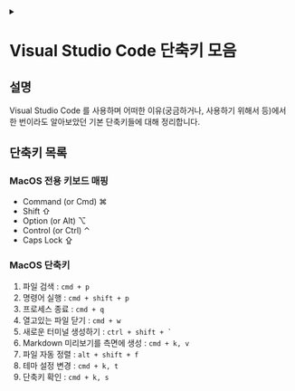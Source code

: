<link rel="stylesheet" type="text/css" href="/css/header.css">
<link rel="stylesheet" type="text/css" href="/css/bootstrap/5.3.0-alpha1/bootstrap.css">
<div class="sticky-top bg-white pt-1 pb-2" id="header-div-max"></div>
<details id="display-none"><summary></summary>
  <script src="/js/header.js" defer="defer"></script>
  <script src="/js/bootstrap/5.3.0-alpha1/bootstrap.bundle.js" defer="defer"></script>
</details>

# Visual Studio Code 단축키 모음
## 설명
Visual Studio Code 를 사용하며 어떠한 이유(궁금하거나, 사용하기 위해서 등)에서 한 번이라도 알아보았던 기본 단축키들에 대해 정리합니다.

## 단축키 목록
### MacOS 전용 키보드 매핑

- Command (or Cmd) ⌘
- Shift ⇧
- Option (or Alt) ⌥
- Control (or Ctrl) ⌃
- Caps Lock ⇪

### MacOS 단축키

1. 파일 검색 : `cmd + p`
2. 명령어 실행 : `cmd + shift + p`
3. 프로세스 종료 : `cmd + q`
4. 열고있는 파일 닫기 : `cmd + w`
5. 새로운 터미널 생성하기 : ``ctrl + shift + ` ``
6. Markdown 미리보기를 측면에 생성 : `` cmd + k, v ``
7. 파일 자동 정렬 : `alt + shift + f`
8. 테마 설정 변경 : `cmd + k, t`
9. 단축키 확인 : `cmd + k, s`